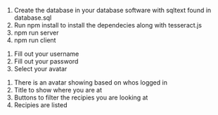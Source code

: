 <!-- GET STARTED -->
1. Create the database in your database software with sqltext found in database.sql
2. Run npm install to install the dependecies along with tesseract.js
3. npm run server
4. npm run client

<!-- Log-in Screen  -->
<!-- Registration Screen -->
1. Fill out your username
2. Fill out your password
3. Select your avatar
<!-- Home Screen -->
1. There is an avatar showing based on whos logged in
2. Title to show where you are at
3. Buttons to filter the recipies you are looking at
4. Recipies are listed 
